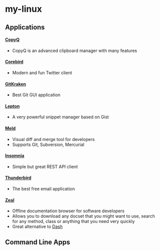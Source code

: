 # my-linux

## Applications

#### [CopyQ](https://hluk.github.io/CopyQ/)

- CopyQ is an advanced clipboard manager with many features

#### [Corebird](https://corebird.baedert.org/)

- Modern and fun Twitter client

#### [GitKraken](https://www.gitkraken.com/)

- Best Git GUI application

#### [Lepton](https://github.com/hackjutsu/Lepton)

-  A very powerful snippet manager based on Gist

#### [Meld](http://meldmerge.org/)

- Visual diff and merge tool for developers
- Supports Git, Subversion, Mercurial

#### [Insomnia](https://insomnia.rest/)

- Simple but great REST API client

#### [Thunderbird](https://www.mozilla.org/en-US/thunderbird/)

- The best free email application

#### [Zeal](https://zealdocs.org/)

- Offline documentation browser for software developers 
- Allows you to download any docset that you might want to use, search for any method, class or anything that you need very quickly 
- Great alternative to [Dash](https://kapeli.com/dash)

## Command Line Apps

